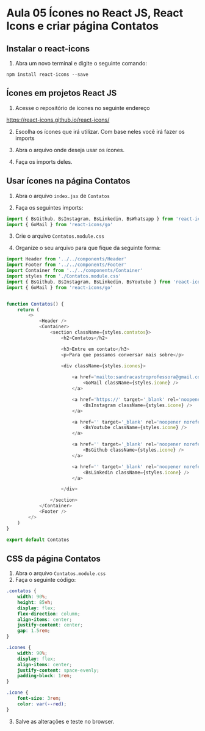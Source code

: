 # Aula 05 Ícones no React JS, React Icons e criar página Contatos

## Instalar o react-icons

1. Abra um novo terminal e digite o seguinte comando:

`npm install react-icons --save`

## Ícones em projetos React JS

1. Acesse o repositório de ícones no seguinte endereço

https://react-icons.github.io/react-icons/

2. Escolha os ícones que irá utilizar. Com base neles você irá fazer os imports

3. Abra o arquivo onde deseja usar os ícones.

4. Faça os imports deles.


## Usar ícones na página Contatos

1. Abra o arquivo `index.jsx` de `Contatos`

2. Faça os seguintes imports:
~~~javascript
import { BsGithub, BsInstagram, BsLinkedin, BsWhatsapp } from 'react-icons/bs'
import { GoMail } from 'react-icons/go'

~~~

3. Crie o arquivo `Contatos.module.css`

4. Organize o seu arquivo para que fique da seguinte forma:

~~~javascript
import Header from '../../components/Header'
import Footer from '../../components/Footer'
import Container from '../../components/Container'
import styles from './Contatos.module.css'
import { BsGithub, BsInstagram, BsLinkedin, BsYoutube } from 'react-icons/bs'
import { GoMail } from 'react-icons/go'


function Contatos() {
    return (
        <>
            <Header />
            <Container>
                <section className={styles.contatos}>
                    <h2>Contatos</h2>

                    <h3>Entre em contato</h3>
                    <p>Para que possamos conversar mais sobre</p>

                    <div className={styles.icones}>
                        
                        <a href='mailto:sandracastroprofessora@gmail.com' target='_blank' rel='noopener noreferrer'>
                            <GoMail className={styles.icone} />
                        </a>

                        <a href='https://' target='_blank' rel='noopener noreferrer'>
                            <BsInstagram className={styles.icone} />
                        </a>

                        <a href='' target='_blank' rel='noopener noreferrer'>
                            <BsYoutube className={styles.icone} />
                        </a>

                        <a href='' target='_blank' rel='noopener noreferrer'>
                            <BsGithub className={styles.icone} />
                        </a>

                        <a href='' target='_blank' rel='noopener noreferrer'>
                            <BsLinkedin className={styles.icone} />
                        </a>

                    </div>

                </section>
            </Container>
            <Footer />
        </>
    )
}

export default Contatos

~~~

## CSS da página Contatos

1. Abra o arquivo `Contatos.module.css`
2. Faça o seguinte código:

~~~css
.contatos {
    width: 90%;
    height: 85vh;
    display: flex;
    flex-direction: column;
    align-items: center;
    justify-content: center;
    gap: 1.5rem;
}

.icones {
    width: 90%;
    display: flex;
    align-items: center;
    justify-content: space-evenly;
    padding-block: 1rem;
}

.icone {
    font-size: 3rem;
    color: var(--red);
}

~~~

3. Salve as alterações e teste no browser.
